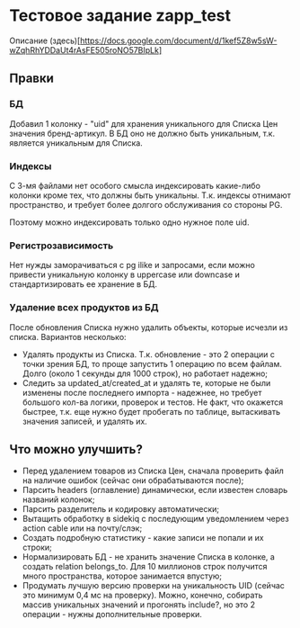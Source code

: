 # Тестовое задание zapp_test
Описание (здесь)[https://docs.google.com/document/d/1kef5Z8w5sW-wZqhRhYDDaUt4rAsFE505roNO57BIpLk]

## Правки
### БД
Добавил 1 колонку - "uid" для хранения уникального для Списка Цен значения бренд-артикул. В БД оно не должно быть уникальным, т.к. является уникальным для Списка.
### Индексы
С 3-мя файлами нет особого смысла индексировать какие-либо колонки кроме тех, что должны быть уникальны. Т.к. индексы отнимают пространство, и требует более долгого обслуживания со стороны PG.

Поэтому можно индексировать только одно нужное поле uid.
### Регистрозависимость
Нет нужды заморачиваться с pg ilike и запросами, если можно привести уникальную колонку в uppercase или downcase и стандартизировать ее хранение в БД.
### Удаление всех продуктов из БД
После обновления Списка нужно удалить объекты, которые исчезли из списка. Вариантов несколько:
- Удалять продукты из Списка. Т.к. обновление - это 2 операции с точки зрения БД, то проще запустить 1 операцию по всем файлам. Долго (около 1 секунды для 1000 строк), но работает надежно;
- Следить за updated_at/created_at и удалять те, которые не были изменены после последнего импорта - надежнее, но требует большого кол-ва логики, проверок и тестов. Не факт, что окажется быстрее, т.к. еще нужно будет пробегать по таблице, вытаскивать значения записей, и удалять их.
## Что можно улучшить?
- Перед удалением товаров из Списка Цен, сначала проверить файл на наличие ошибок (сейчас они обрабатываются после);
- Парсить headers (оглавление) динамически, если известен словарь названий колонок;
- Парсить разделитель и кодировку автоматически;
- Вытащить обработку в sidekiq с последующим уведомлением через action cable или на почту/слэк;
- Создать подробную статистику - какие записи не попали и их строки;
- Нормализировать БД - не хранить значение Списка в колонке, а создать relation belongs_to. Для 10 миллионов строк получится много пространства, которое занимается впустую;
- Продумать лучшую версию проверки на уникальность UID (сейчас это минимум 0,4 мс на проверку). Можно, конечно, собирать массив уникальных значений и прогонять include?, но это 2 операции  - нужны дополнительные проверки.
